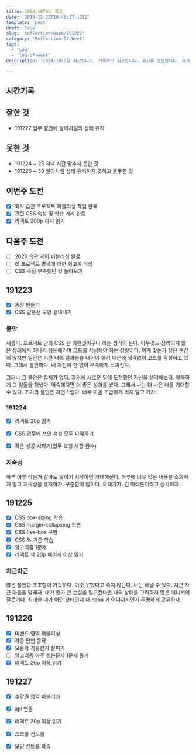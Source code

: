 ```yaml
---
title: 1064-1070일 회고
date: '2019-12-22T10:46:37.121Z'
template: 'post'
draft: True
slug: 'reflection/week/191222'
category: 'Reflection-Of-Week'
tags:
  - 'Log'
  - 'log-of-week'
description: '1064-1070일 회고입니다. 기록하고 회고합니다. 회고를 반영합니다. 제가 자라는 방식입니다.'

---
```


## 시간기록 



## 잘한 것

- 191227 업무 중간에 알아차림의 상태 유지 

## 못한 것

- 191224 ~ 25 저녁 시간 맞추지 못한 것 
- 191226 ~ 30 알아차림 상태 유지하지 못하고 몰두한 것 

## 이번주 도전

- [x] 회사 습관 프로젝트 퍼블리싱 작업 완료
- [x] 관련 CSS 속성 및 학습 거리 완료 
- [x] 리엑트 200p 까지 읽기 

## 다음주 도전

- [ ] 2020 습관 케어 퍼블리싱 완료 
- [ ] 첫 프로젝트 병목에 대한 회고록 작성 
- [ ] CSS 속성 부족했던 것 돌아보기 

## 191223

- [x] 통장 만들기
- [x] CSS 말풍선 모양 흉내내기 

### 불안

새롭다. 프로덕트 단의 CSS 란 이런것이구나 라는 생각이 든다. 아무것도 정리되지 않은 상태에서 하나씩 정돈해가며 코드를 작성해야 하는 상황이다. 이게 맞는가 싶은 순간이 많지만 일단은 기한 내에 결과물을 내어야 하기 때문에 생각없이 코드를 작성하고 있다. 그래서 불안하다. 내 자신이 한 없이 부족하게 느껴진다.

그러나 그 불안은 실체가 없다. 과거에 새로운 일에 도전했던 자신을 생각해보라. 묵묵하게 그 일들을 해냈다. 익숙해지면 더 좋은 성과를 냈다. 그래서 나는 더 나은 나를 기대할 수 있다. 초기의 불안은 자연스럽다. 너무 마음 조급하게 먹지 말고 가자.

### 191224

- [x] 리엑트 20p 읽기
- [x] CSS 업무에 쓰인 속성 모두 파악하기 

- [x] 작은 성공 시키기(업무 요청 사항 완수) 

### 지속성

하루 하루 작은거 같아도 쌓이기 시작하면 거대해진다. 하루에 너무 많은 내용을 소화하지 말고 지속성을 유지하자. 꾸준함이 답이다. 오래가자. 긴 마라톤이라고 생각하자. 

## 191225

- [x] CSS box-sizing 학습
- [x] CSS margin-collapsing 학습
- [x] CSS flex-box 구현 
- [x] CSS % 기준 학습
- [x] 알고리즘 1문제 
- [x] 리엑트 책 20p 페이지 이상 읽기

### 차근차근

많은 불안과 초조함이 가득하다. 이것 못했다고  죽지 않는다. 나는 해낼 수 있다. 차근 차근 마음을 달래자. 내가 뭔가 큰 손실을 일으켰다면 나의 상태를 고려하지 않은 메니저의 잘못이다. 최대한 내가 어떤 상태인지 내 capa 가 어디까지인지 투명하게 공유하자. 

## 191226

- [x] 미밴드 영역 퍼블리싱 
- [x] 각종 팝업 동작 
- [x] 모듈화 가능한지 살피기 
- [ ] 알고리즘 아주 쉬운문제 1문제 풀기 
- [x] 리엑트 20p 이상 읽기 

## 191227

- [x] 수강권 영역 퍼블리싱
- [x] api 연동 
- [x] 리엑트 20p 이상 읽기 

- [x] 스크롤 컨트롤 
- [x] 모달 컨트롤 학습 

